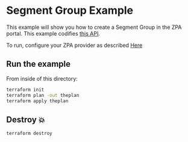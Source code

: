 # Segment Group Example

This example will show you how to create a Segment Group in the ZPA portal.
This example codifies [this API](https://help.zscaler.com/zpa/api-reference#/segment-group-controller).

To run, configure your ZPA provider as described [Here](https://github.com/willguibr/terraform-provider-zpa/blob/master/docs/index.html.markdown)

## Run the example

From inside of this directory:

```bash
terraform init
terraform plan -out theplan
terraform apply theplan
```

## Destroy 💥

```bash
terraform destroy
```

